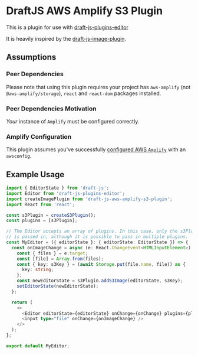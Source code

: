 # DraftJS AWS Amplify S3 Plugin

This is a plugin for use with [draft-js-plugins-editor](https://github.com/draft-js-plugins/draft-js-plugins)

It is heavily inspired by the [draft-js-image-plugin](https://www.draft-js-plugins.com/plugin/image).

## Assumptions

### Peer Dependencies

Please note that using this plugin requires your project has `aws-amplify` (not `@aws-amplify/storage`), `react` and `react-dom` packages installed.

### Peer Dependencies Motivation

_Your_ instance of `Amplify` must be configured correctly.

### Amplify Configuration

This plugin assumes you've successfully [configured AWS `Amplify`](https://aws-amplify.github.io/amplify-js/api/#configuration) with an `awsconfig`.

## Example Usage

```typescript
import { EditorState } from 'draft-js';
import Editor from 'draft-js-plugins-editor';
import createImagePlugin from 'draft-js-aws-amplify-s3-plugin';
import React from 'react';

const s3Plugin = createS3Plugin();
const plugins = [s3Plugin];

// The Editor accepts an array of plugins. In this case, only the s3Plugin
// is passed in, although it is possible to pass in multiple plugins.
const MyEditor = ({ editorState }: { editorState: EditorState }) => {
  const onImageChange = async (e: React.ChangeEvent<HTMLInputElement>) => {
    const { files } = e.target;
    const [file] = Array.from(files);
    const { key: s3Key } = (await Storage.put(file.name, file)) as {
      key: string;
    };
    const newEditorState = s3Plugin.addS3Image(editorState, s3Key);
    setEditorState(newEditorState);
  };

  return (
    <>
      <Editor editorState={editorState} onChange={onChange} plugins={plugins} />
      <input type="file" onChange={onImageChange} />
    </>
  );
};

export default MyEditor;
```
